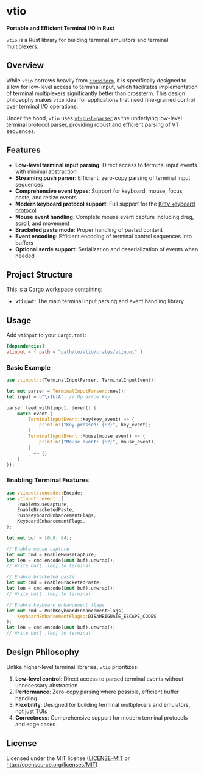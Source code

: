 # vtio

**Portable and Efficient Terminal I/O in Rust**

`vtio` is a Rust library for building terminal emulators and terminal multiplexers.

## Overview

While `vtio` borrows heavily from [`crossterm`](https://github.com/crossterm-rs/crossterm), it is specifically designed to allow for low-level access to terminal input, which facilitates implementation of terminal multiplexers significantly better than crossterm. This design philosophy makes `vtio` ideal for applications that need fine-grained control over terminal I/O operations.

Under the hood, `vtio` uses [`vt-push-parser`](https://github.com/elprans/vt-push-parser) as the underlying low-level terminal protocol parser, providing robust and efficient parsing of VT sequences.

## Features

- **Low-level terminal input parsing**: Direct access to terminal input events with minimal abstraction
- **Streaming push parser**: Efficient, zero-copy parsing of terminal input sequences
- **Comprehensive event types**: Support for keyboard, mouse, focus, paste, and resize events
- **Modern keyboard protocol support**: Full support for the [Kitty keyboard protocol](https://sw.kovidgoyal.net/kitty/keyboard-protocol/)
- **Mouse event handling**: Complete mouse event capture including drag, scroll, and movement
- **Bracketed paste mode**: Proper handling of pasted content
- **Event encoding**: Efficient encoding of terminal control sequences into buffers
- **Optional serde support**: Serialization and deserialization of events when needed

## Project Structure

This is a Cargo workspace containing:

- **`vtinput`**: The main terminal input parsing and event handling library

## Usage

Add `vtinput` to your `Cargo.toml`:

```toml
[dependencies]
vtinput = { path = "path/to/vtio/crates/vtinput" }
```

### Basic Example

```rust
use vtinput::{TerminalInputParser, TerminalInputEvent};

let mut parser = TerminalInputParser::new();
let input = b"\x1b[A"; // Up arrow key

parser.feed_with(input, |event| {
    match event {
        TerminalInputEvent::Key(key_event) => {
            println!("Key pressed: {:?}", key_event);
        }
        TerminalInputEvent::Mouse(mouse_event) => {
            println!("Mouse event: {:?}", mouse_event);
        }
        _ => {}
    }
});
```

### Enabling Terminal Features

```rust
use vtinput::encode::Encode;
use vtinput::event::{
    EnableMouseCapture,
    EnableBracketedPaste,
    PushKeyboardEnhancementFlags,
    KeyboardEnhancementFlags,
};

let mut buf = [0u8; 64];

// Enable mouse capture
let mut cmd = EnableMouseCapture;
let len = cmd.encode(&mut buf).unwrap();
// Write buf[..len] to terminal

// Enable bracketed paste
let mut cmd = EnableBracketedPaste;
let len = cmd.encode(&mut buf).unwrap();
// Write buf[..len] to terminal

// Enable keyboard enhancement flags
let mut cmd = PushKeyboardEnhancementFlags(
    KeyboardEnhancementFlags::DISAMBIGUATE_ESCAPE_CODES
);
let len = cmd.encode(&mut buf).unwrap();
// Write buf[..len] to terminal
```

## Design Philosophy

Unlike higher-level terminal libraries, `vtio` prioritizes:

1. **Low-level control**: Direct access to parsed terminal events without unnecessary abstraction
2. **Performance**: Zero-copy parsing where possible, efficient buffer handling
3. **Flexibility**: Designed for building terminal multiplexers and emulators, not just TUIs
4. **Correctness**: Comprehensive support for modern terminal protocols and edge cases

## License

Licensed under the MIT license ([LICENSE-MIT](LICENSE-MIT) or http://opensource.org/licenses/MIT)
